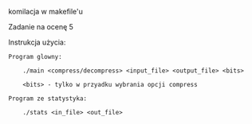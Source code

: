 komilacja w makefile'u

Zadanie na ocenę 5

Instrukcja użycia:

	Program glowny:
	
		./main <compress/decompress> <input_file> <output_file> <bits>
	
		<bits> - tylko w przyadku wybrania opcji compress

	Program ze statystyka:

		./stats <in_file> <out_file>


